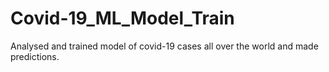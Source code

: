# Covid-19_ML_Model_Train
Analysed and trained model of covid-19 cases all over the world and made predictions.
